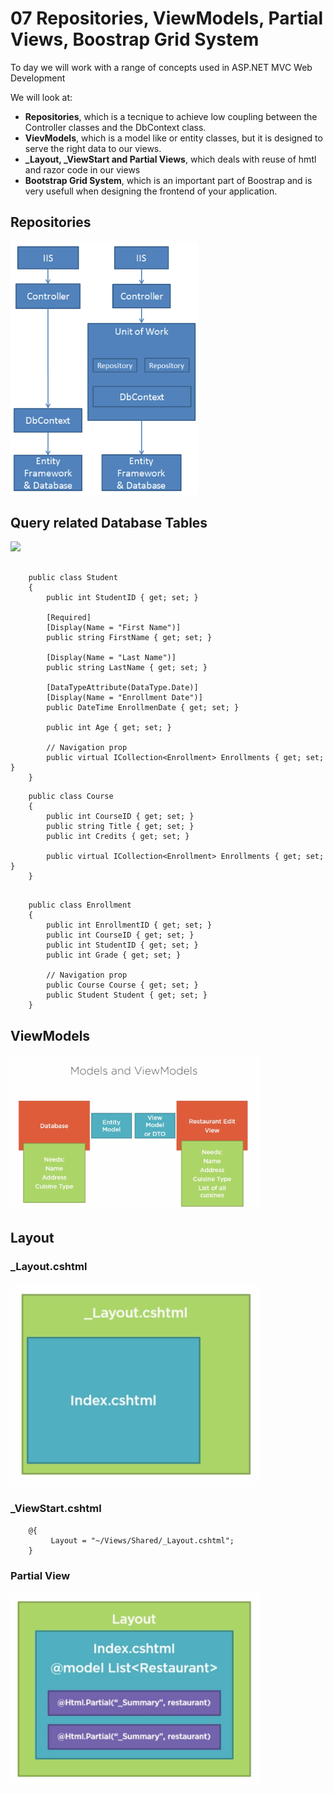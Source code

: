 # 07 Repositories, ViewModels, Partial Views, Boostrap Grid System

To day we will work with a range of concepts used in ASP.NET MVC Web Development

We will look at:

* **Repositories**, which is a tecnique to achieve low coupling between the Controller classes and the DbContext class.
* **VievModels**, which is a model like or entity classes, but it is designed to serve the right data to our views.
* **_Layout, _ViewStart and Partial Views**, which deals with reuse of hmtl and razor code in our views
* **Bootstrap Grid System**, which is an important part of Boostrap and is very usefull when designing the frontend of your application.


## Repositories
<img src="https://github.com/keacore/07_RepositoriesViewModels/blob/master/Materials/img/Repository.png" width="300">

## Query related Database Tables
<img src="https://github.com/keacore/04_Entity_Framework/blob/master/Materials/data-model-diagram.png" width="500">

````CSharp
    
    public class Student
    {
        public int StudentID { get; set; }
        
        [Required]
        [Display(Name = "First Name")]
        public string FirstName { get; set; }
        
        [Display(Name = "Last Name")]
        public string LastName { get; set; }
        
        [DataTypeAttribute(DataType.Date)]
        [Display(Name = "Enrollment Date")]
        public DateTime EnrollmenDate { get; set; }
       
        public int Age { get; set; }

        // Navigation prop
        public virtual ICollection<Enrollment> Enrollments { get; set; }
    }
````   

````CSharp    
    public class Course
    {
        public int CourseID { get; set; }
        public string Title { get; set; }
        public int Credits { get; set; }

        public virtual ICollection<Enrollment> Enrollments { get; set; }
    }

````    

````CSharp    
    
    public class Enrollment
    {
        public int EnrollmentID { get; set; }
        public int CourseID { get; set; }
        public int StudentID { get; set; }
        public int Grade { get; set; }

        // Navigation prop
        public Course Course { get; set; }
        public Student Student { get; set; }
    }
````    





## ViewModels
<img src="https://github.com/keacore/07_RepositoriesViewModels/blob/master/Materials/img/ViewModel.png" width="400">


## Layout
### _Layout.cshtml
<img src="https://github.com/keacore/07_RepositoriesViewModels/blob/master/Materials/img/_Layout.png" width="400">    

### _ViewStart.cshtml      
    
````CSharp
    @{
         Layout = "~/Views/Shared/_Layout.cshtml";
    }
````   

### Partial View
<img src="https://github.com/keacore/07_RepositoriesViewModels/blob/master/Materials/img/Partial.png" width="400"> 
